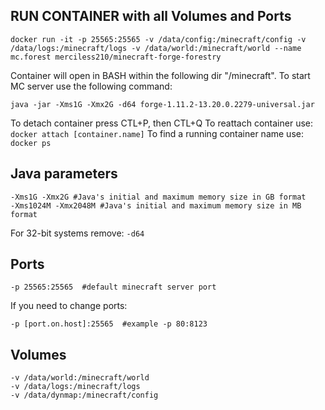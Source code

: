 ## RUN CONTAINER with all Volumes and Ports 
```
docker run -it -p 25565:25565 -v /data/config:/minecraft/config -v /data/logs:/minecraft/logs -v /data/world:/minecraft/world --name mc.forest merciless210/minecraft-forge-forestry
```
Container will open in BASH within the following dir "/minecraft". To start MC server use the following command:
```
java -jar -Xms1G -Xmx2G -d64 forge-1.11.2-13.20.0.2279-universal.jar
```

To detach container press CTL+P, then CTL+Q
To reattach container use: ```docker attach [container.name]``` 
To find a running container name use: ```docker ps```

## Java parameters
```
-Xms1G -Xmx2G #Java's initial and maximum memory size in GB format
-Xms1024M -Xmx2048M #Java's initial and maximum memory size in MB format
```

For 32-bit systems remove:
```-d64```

## Ports
```
-p 25565:25565  #default minecraft server port
```
If you need to change ports:
```
-p [port.on.host]:25565  #example -p 80:8123 
```

## Volumes
```
-v /data/world:/minecraft/world
-v /data/logs:/minecraft/logs
-v /data/dynmap:/minecraft/config
```
